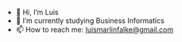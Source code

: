 - 👋 Hi, I’m Luis
- 🌱 I’m currently studying Business Informatics
- 📫 How to reach me: luismarlinfalke@gmail.com

<!---
lufake/lufake is a ✨ special ✨ repository because its `README.md` (this file) appears on your GitHub profile.
You can click the Preview link to take a look at your changes.
--->
